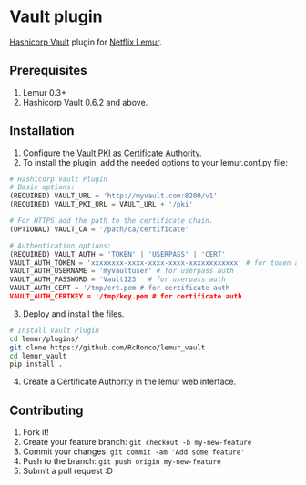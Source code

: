 # Vault plugin
[Hashicorp Vault](https://github.com/hashicorp/vault) plugin for [Netflix Lemur](https://github.com/Netflix/lemur).

## Prerequisites
1. Lemur 0.3+
2. Hashicorp Vault 0.6.2 and above.

## Installation
1. Configure the [Vault PKI as Certificate Authority](Vault_CA.md).
2. To install the plugin, add the needed options to your lemur.conf.py file:

  ```python
  # Hashicorp Vault Plugin
  # Basic options:
  (REQUIRED) VAULT_URL = 'http://myvault.com:8200/v1'
  (REQUIRED) VAULT_PKI_URL = VAULT_URL + '/pki'

  # For HTTPS add the path to the certificate chain.
  (OPTIONAL) VAULT_CA = '/path/ca/certificate'

  # Authentication options:
  (REQUIRED) VAULT_AUTH = 'TOKEN' | 'USERPASS' | 'CERT'
  VAULT_AUTH_TOKEN = 'xxxxxxxx-xxxx-xxxx-xxxx-xxxxxxxxxxxx' # for token auth
  VAULT_AUTH_USERNAME = 'myvaultuser' # for userpass auth
  VAULT_AUTH_PASSWORD = 'Vault123'  # for userpass auth
  VAULT_AUTH_CERT = '/tmp/crt.pem # for certificate auth
  VAULT_AUTH_CERTKEY = '/tmp/key.pem # for certificate auth
   ```

3. Deploy and install the files.

  ```sh
  # Install Vault Plugin
  cd lemur/plugins/
  git clone https://github.com/RcRonco/lemur_vault
  cd lemur_vault
  pip install .
  ```
  
4. Create a Certificate Authority in the lemur web interface.

## Contributing
1. Fork it!
2. Create your feature branch: `git checkout -b my-new-feature`
3. Commit your changes: `git commit -am 'Add some feature'`
4. Push to the branch: `git push origin my-new-feature`
5. Submit a pull request :D
